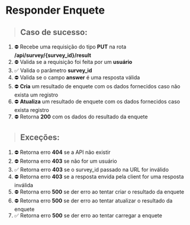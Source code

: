 # Responder Enquete

> ## Caso de sucesso:

1. ⛔ Recebe uma requisição do tipo **PUT** na rota **/api/survey/{survey_id}/result**
1. ⛔ Valida se a requisição foi feita por um **usuário**
1. ✅ Valida o parâmetro **survey_id**
1. ⛔ Valida se o campo **answer** é uma resposta válida
1. ⛔ **Cria** um resultado de enquete com os dados fornecidos caso não exista um registro
1. ⛔ **Atualiza** um resultado de enquete com os dados fornecidos caso exista registro
1. ⛔ Retorna **200** com os dados do resultado da enquete

> ## Exceções:

1. ⛔ Retorna erro **404** se a API não existir
1. ⛔ Retorna erro **403** se não for um usuário
1. ✅ Retorna erro **403** se o survey_id passado na URL for inválido
1. ⛔ Retorna erro **403** se a resposta envida pela client for uma resposta inválida
1. ⛔ Retorna erro **500** se der erro ao tentar criar o resultado da enquete
1. ⛔ Retorna erro **500** se der erro ao tentar atualizar o resultado da enquete
1. ✅ Retorna erro **500** se der erro ao tentar carregar a enquete